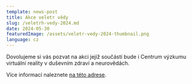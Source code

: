 ```yaml
---
template: news-post
title: Akce veletr vědy
slug: /veletrh-vedy-2024.md
date: 2024-05-30
featuredImage: /assets/veletr-vedy-2024-thumbnail.png
language: cz
---
```


Dovolujeme si vás pozvat na akci jejíž součástí bude i Centrum výzkumu virtuální reality v duševním zdraví a neurovědách.

Více informací naleznete [na této adrese](https://www.veletrhvedy.cz/cs/uvod/).

